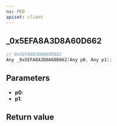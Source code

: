 ```yaml
---
ns: PED
apiset: client
---
```

## _0x5EFA8A3D8A60D662

```c
// 0x5EFA8A3D8A60D662
Any _0x5EFA8A3D8A60D662(Any p0, Any p1);
```


## Parameters
* **p0**:
* **p1**:

## Return value
